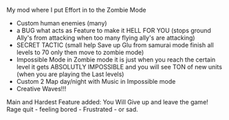 My mod where I put Effort in to the Zombie Mode

- Custom human enemies (many)
- a BUG what acts as Feature to make it HELL FOR YOU (stops ground Ally's from attacking when too many flying ally's are attacking)
- SECRET TACTIC (small help Save up Glu from samurai mode finish all levels to 70 only then move to zombie mode)
- Impossible Mode in Zombie mode it is just when you reach the certain level it gets ABSOLUTLY IMPOSSIBLE and you will see TON of new units (when you are playing the Last levels)
- Custom 2 Map day/night with Music in Impossible mode
- Creative Waves!!!

Main and Hardest Feature added:
You Will Give up and leave the game!
Rage quit - feeling bored - Frustrated - or sad.
